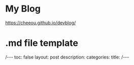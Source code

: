 
# My Blog

https://cheeou.github.io/devblog/

# .md file template

/---
toc: false
layout: post
description: 
categories: 
title: 
/---


